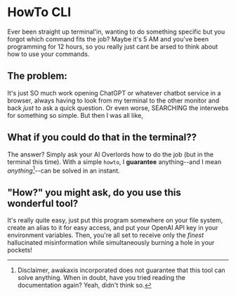 # HowTo CLI  
  
Ever been straight up terminal'in, wanting to do something specific but you forgot which command fits the job? Maybe it's 5 AM and you've been programming for 12 hours, so you really just cant be arsed to think about how to use your commands.  
  
## The problem:  
It's just SO much work opening ChatGPT or whatever chatbot service in a browser, always having to look from my terminal to the other monitor and back *just* to ask a quick question. Or even worse, SEARCHING the interwebs for something so simple. But then I was all like,  
  
## What if you could do that in the terminal??  
The answer? Simply ask your AI Overlords how to do the job (but in the terminal this time). With a simple `howto`, I **guarantee** anything--and I mean *anything*[^1]--can be solved in an instant.  
  
## "How?" you might ask, do you use this wonderful tool?  
It's really quite easy, just put this program somewhere on your file system, create an alias to it for easy access, and put your OpenAI API key in your environment variables. Then, you're all set to receive only the *finest* hallucinated misinformation while simultaneously burning a hole in your pockets!  
  
[^1]: Disclaimer, awakaxis incorporated does not guarantee that this tool can solve anything. When in doubt, have you tried reading the documentation again? Yeah, didn't think so.